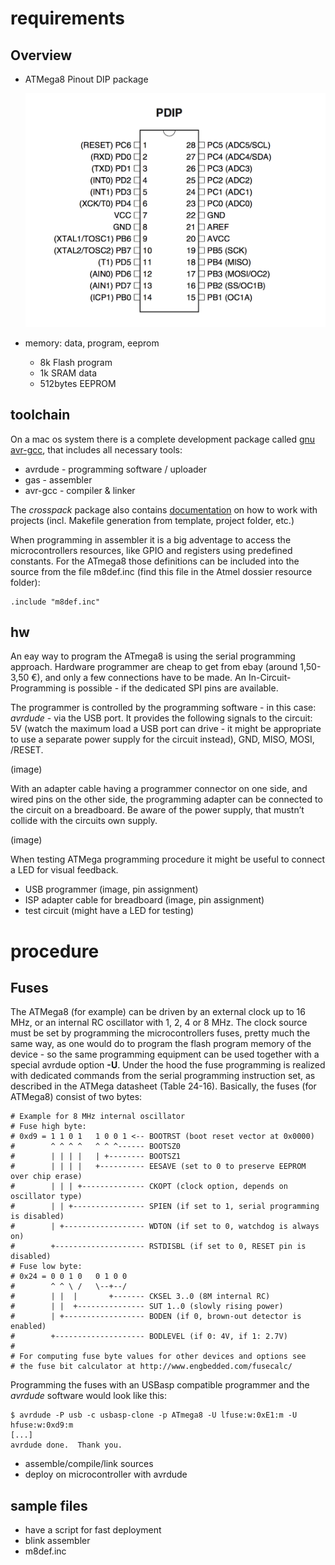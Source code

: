 
requirements
============
Overview
--------
* ATMega8 Pinout DIP package

	![ATMega8_PinOut.png](ATMega8_PinOut.png)
* memory: data, program, eeprom

	- 8k Flash program
	- 1k SRAM data
	- 512bytes EEPROM

toolchain
---------
On a mac os system there is a complete development package called [gnu avr-gcc](https://www.obdev.at/products/crosspack/index.html), that includes all necessary tools:

* avrdude - programming software / uploader
* gas - assembler
* avr-gcc - compiler & linker

The *crosspack* package also contains [documentation](file:///usr/local/CrossPack-AVR/manual/index.html) on how to work with projects (incl. Makefile generation from template, project folder, etc.)

When programming in assembler it is a big adventage to access the microcontrollers resources, like GPIO and registers using predefined constants. For the ATmega8 those definitions can be included into the source from the file m8def.inc (find this file in the Atmel dossier resource folder):
	
	.include "m8def.inc"

hw
----
An eay way to program the ATmega8 is using the serial programming approach. Hardware programmer are cheap to get from ebay (around 1,50-3,50 €), and only a few connections have to be made. An In-Circuit-Programming is possible - if the dedicated SPI pins are available.

The programmer is controlled by the programming software - in this case: *avrdude* - via the USB port. It provides the following signals to the circuit: 5V (watch the maximum load a USB port can drive - it might be appropriate to use a separate power supply for the circuit instead), GND, MISO, MOSI, /RESET.

(image)

With an adapter cable having a programmer connector on one side, and wired pins on the other side, the programming adapter can be connected to the circuit on a breadboard. Be aware of the power supply, that mustn’t collide with the circuits own supply.

(image)

When testing ATMega programming procedure it might be useful to connect a LED for visual feedback.
  

* USB programmer (image, pin assignment)
* ISP adapter cable for breadboard (image, pin assignment)
* test circuit (might have a LED for testing)

procedure
=========
Fuses
-----
The ATMega8 (for example) can be driven by an external clock up to 16 MHz, or an internal RC oscillator with 1, 2, 4 or 8 MHz. The clock source must be set by programming the microcontrollers fuses, pretty much the same way, as one would do to program the flash program memory of the device - so the same programming equipment can be used together with a special avrdude option **-U**. Under the hood the fuse programming is realized with dedicated commands from the serial programming instruction set, as described in the ATMega datasheet (Table 24-16).
Basically, the fuses (for ATMega8) consist of two bytes:

	# Example for 8 MHz internal oscillator
	# Fuse high byte:
	# 0xd9 = 1 1 0 1   1 0 0 1 <-- BOOTRST (boot reset vector at 0x0000)
	#        ^ ^ ^ ^   ^ ^ ^------ BOOTSZ0
	#        | | | |   | +-------- BOOTSZ1
	#        | | | |   +---------- EESAVE (set to 0 to preserve EEPROM over chip erase)
	#        | | | +-------------- CKOPT (clock option, depends on oscillator type)
	#        | | +---------------- SPIEN (if set to 1, serial programming is disabled)
	#        | +------------------ WDTON (if set to 0, watchdog is always on)
	#        +-------------------- RSTDISBL (if set to 0, RESET pin is disabled)
	# Fuse low byte:
	# 0x24 = 0 0 1 0   0 1 0 0
	#        ^ ^ \ /   \--+--/
	#        | |  |       +------- CKSEL 3..0 (8M internal RC)
	#        | |  +--------------- SUT 1..0 (slowly rising power)
	#        | +------------------ BODEN (if 0, brown-out detector is enabled)
	#        +-------------------- BODLEVEL (if 0: 4V, if 1: 2.7V)
	#
	# For computing fuse byte values for other devices and options see
	# the fuse bit calculator at http://www.engbedded.com/fusecalc/

Programming the fuses  with an USBasp compatible programmer and the *avrdude* software would look like this:

	$ avrdude -P usb -c usbasp-clone -p ATmega8 -U lfuse:w:0xE1:m -U hfuse:w:0xd9:m
	[...]	
	avrdude done.  Thank you.


* assemble/compile/link sources
* deploy on microcontroller with avrdude

sample files
------------
* have a script for fast deployment
* blink assembler
* m8def.inc



